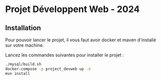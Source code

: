 # Projet Développent Web - 2024

## Installation

Pour pouvoir lancer le projet, il vous faut avoir docker et maven d'installé sur votre machine.

Lancez les commandes suivantes pour installer le projet :

```` bash
./mysql/build.sh
docker-compose -p project_devweb up -d
mvn install
````
